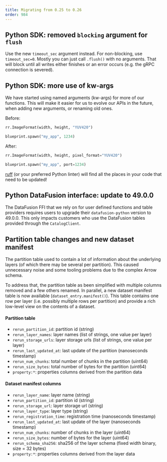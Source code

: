```yaml
---
title: Migrating from 0.25 to 0.26
order: 984
---
```

<!--   ^^^ this number must be _decremented_ when you copy/paste this file -->

## Python SDK: removed `blocking` argument for `flush`
Use the new `timeout_sec` argument instead.
For non-blocking, use `timeout_sec=0`.
Mostly you can just call `.flush()` with no arguments.
That will block until all writes either finishes or an error occurs (e.g. the gRPC connection is severed).

## Python SDK: more use of kw-args
We have started using named arguments (kw-args) for more of our functions.
This will make it easier for us to evolve our APIs in the future, when adding new arguments, or renaming old ones.

Before:
```py
rr.ImageFormat(width, height, "YUV420")

blueprint.spawn("my_app", 1234)
```

After:
```py
rr.ImageFormat(width, height, pixel_format="YUV420")

blueprint.spawn("my_app", port=1234)
```

[ruff](https://github.com/astral-sh/ruff) (or your preferred Python linter) will find all the places in your code that need to be updated!

## Python DataFusion interface: update to 49.0.0
The DataFusion FFI that we rely on for user defined functions and
table providers requires users to upgrade their `datafusion-python`
version to 49.0.0. This only impacts customers who use the
DataFusion tables provided through the `CatalogClient`.


## Partition table changes and new dataset manifest

The partition table used to contain a lot of information about the underlying layers (of which there may be several per partition).
This caused unnecessary noise and some tooling problems due to the complex Arrow schema.

To address that, the partition table as been simplified with multiple columns removed and a few others renamed.
In parallel, a new dataset manifest table is now available (`dataset_entry.manifest()`).
This table contains one row per layer (i.e. possibly multiple rows per partition) and provide a rich low-level view on the contents of a dataset.

#### Partition table

- `rerun_partition_id`: partition id (string)
- `rerun_layer_names`: layer names (list of strings, one value per layer)
- `rerun_storage_urls`: layer storage urls (list of strings, one value per layer)
- `rerun_last_updated_at`: last update of the partition (nanoseconds timestamp)
- `rerun_num_chunks`: total number of chunks in the partition (uint64)
- `rerun_size_bytes`: total number of bytes for the partition (uint64)
- `property:*`: properties columns derived from the partition data


#### Dataset manifest columns

- `rerun_layer_name`: layer name (string)
- `rerun_partition_id`: partition id (string)
- `rerun_storage_url`: layer storage url (string)
- `rerun_layer_type`: layer type (string)
- `rerun_registration_time`: registration time (nanoseconds timestamp)
- `rerun_last_updated_at`: last update of the layer (nanoseconds timestamp)
- `rerun_num_chunks`: number of chunks in the layer (uint64)
- `rerun_size_bytes`: number of bytes for the layer (uint64)
- `rerun_schema_sha256`: sha256 of the layer schema (fixed width binary, size = 32 bytes)
- `property:*`: properties columns derived from the layer data
